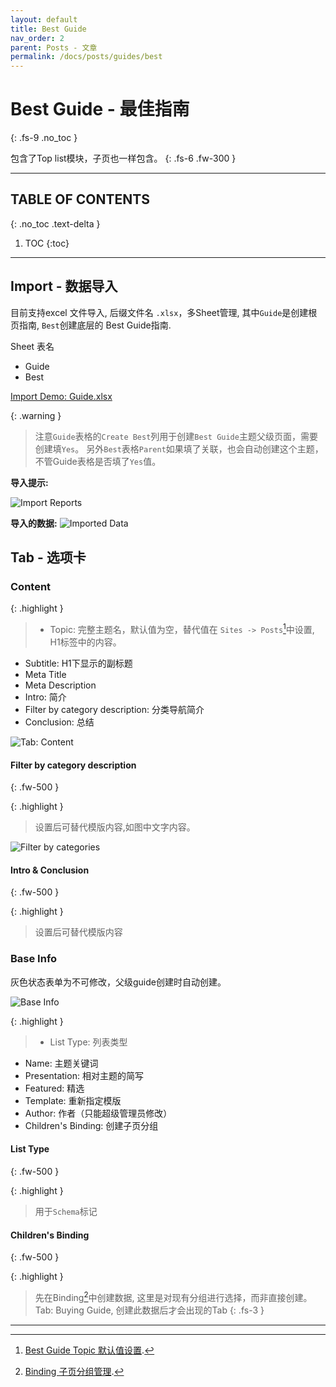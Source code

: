 ```yaml
---
layout: default
title: Best Guide
nav_order: 2
parent: Posts - 文章
permalink: /docs/posts/guides/best
---
```


# Best Guide - 最佳指南
{: .fs-9 .no_toc }

包含了Top list模块，子页也一样包含。
{: .fs-6 .fw-300 }

---

## TABLE OF CONTENTS
{: .no_toc .text-delta }

1. TOC
{:toc}

---

## Import - 数据导入

目前支持excel 文件导入, 后缀文件名 `.xlsx`，多Sheet管理, 其中`Guide`是创建根页指南, `Best`创建底层的 Best Guide指南.

Sheet 表名

- Guide
- Best 

[Import Demo: Guide.xlsx]({{site.url}}{{site.baseurl}}/assets/images/posts/best/guide.xlsx)

{: .warning }
> 注意`Guide`表格的`Create Best`列用于创建`Best Guide`主题父级页面，需要创建填`Yes`。 另外`Best`表格`Parent`如果填了关联，也会自动创建这个主题，不管Guide表格是否填了`Yes`值。

**导入提示:**

![Import Reports]({{site.url}}{{site.baseurl}}/assets/images/posts/index/guide-import.png)

**导入的数据:**
![Imported Data]({{site.url}}{{site.baseurl}}/assets/images/posts/best/import-data.jpg)


## Tab - 选项卡

### Content

{: .highlight }
> - Topic: 完整主题名，默认值为空，替代值在 `Sites -> Posts`[^1]中设置, H1标签中的内容。
- Subtitle: H1下显示的副标题
- Meta Title
- Meta Description
- Intro: 简介
- Filter by category description: 分类导航简介
- Conclusion: 总结


![Tab: Content]({{site.url}}{{site.baseurl}}/assets/images/posts/index/content.png)


#### Filter by category description
{: .fw-500 }

{: .highlight }
> 设置后可替代模版内容,如图中文字内容。


![Filter by categories]({{site.url}}{{site.baseurl}}/assets/images/posts/index/filter_by_categories.jpg)

#### Intro & Conclusion
{: .fw-500 }

{: .highlight }
> 设置后可替代模版内容

### Base Info

灰色状态表单为不可修改，父级guide创建时自动创建。

![Base Info]({{site.url}}{{site.baseurl}}/assets/images/posts/index/base_info.jpg)

{: .highlight }
> - List Type: 列表类型
- Name: 主题关键词
- Presentation: 相对主题的简写
- Featured: 精选
- Template: 重新指定模版
- Author: 作者（只能超级管理员修改）
- Children's Binding: 创建子页分组

#### List Type
{: .fw-500 }

{: .highlight }
> 用于`Schema`标记


#### Children's Binding
{: .fw-500 }

{: .highlight }
> 先在Binding[^2]中创建数据, 这里是对现有分组进行选择，而非直接创建。
Tab: Buying Guide, 创建此数据后才会出现的Tab
{: .fs-3 }

---

[^1]: [Best Guide Topic 默认值设置]({{site.url}}{{site.baseurl}}/docs/sites/post#topic).
[^2]: [Binding 子页分组管理]({{site.url}}{{site.baseurl}}/docs/binding).